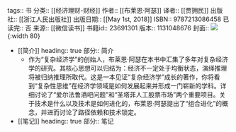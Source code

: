 tags:: 书
分类:: [[经济理财-财经]]
作者:: [[布莱恩·阿瑟]]
译者:: [[贾拥民]]
出版社:: [[浙江人民出版社]]
出版日期:: [[May 1st, 2018]]
ISBN:: 9787213086458
已读完:: 否
来源:: [[微信读书]]
书籍id:: 23691301
版本:: 1131048676
封面:: ![](https://cdn.weread.qq.com/weread/cover/51/YueWen_23691301/s_YueWen_23691301.jpg){:width 80}

- [[简介]]
  heading:: true
  部分:: 简介
	- 作为“复杂经济学”的创始人，布莱恩·阿瑟在本书中汇集了多年对复杂经济学的研究。其核心思想可以归结为：经济不一定处于均衡状态，演绎推理将被归纳推理所取代。这是一本见证“复杂经济学”成长的著作，你将看到“复杂性思维”在经济学领域是如何发展起来并形成一门崭新的学科。详细讨论了“爱尔法鲁酒吧问题”和“圣塔菲人工股票市场”两个重要项目。关于技术是什么以及技术是如何进化的，布莱恩·阿瑟提出了“组合进化”的概念，并进而讨论了路径依赖和技术锁定。
- [[笔记]]
  heading:: true
  部分:: 笔记